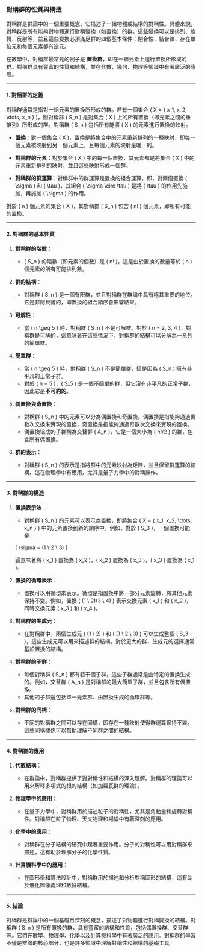 ### **對稱群的性質與構造**

對稱群是群論中的一個重要概念，它描述了一組物體或結構的對稱性。具體來說，對稱群是所有能夠對物體進行對稱變換（如置換）的群。這些變換可以是排列、旋轉、反射等，並且這些變換必須滿足群的四個基本條件：閉合性、結合律、存在單位元和每個元素都有逆元。

在數學中，對稱群最常見的例子是 **置換群**，即在一組元素上進行置換所形成的群。對稱群具有豐富的性質和結構，並在代數、幾何、物理等領域中有著廣泛的應用。

---

#### **1. 對稱群的定義**

對稱群通常是指對一組元素的置換所形成的群。若有一個集合 \( X = \{ x_1, x_2, \dots, x_n \} \)，則對稱群 \( S_n \) 是對集合 \( X \) 上的所有置換（即元素之間的重排列）所形成的群。對稱群 \( S_n \) 包括所有能將 \( X \) 的元素進行置換的映射。

- **置換**：對一個集合 \( X \)，置換是將集合中的元素重新排列的一種映射，即每一個元素被映射到另一個元素上，且每個元素的映射是唯一的。

- **對稱群的元素**：對於集合 \( X \) 中的每一個置換，其元素都是將集合 \( X \) 中的元素重新排列的映射，並且這些映射形成一個群。

- **對稱群的群運算**：對稱群中的群運算是置換的組合運算。即，對兩個置換 \( \sigma \) 和 \( \tau \)，其組合 \( \sigma \circ \tau \) 是將 \( \tau \) 的作用先施加，再施加 \( \sigma \) 的作用。

對於 \( n \) 個元素的集合 \( X \)，其對稱群 \( S_n \) 包含 \( n! \) 個元素，即所有可能的置換。

---

#### **2. 對稱群的基本性質**

1. **對稱群的階數**：
   - \( S_n \) 的階數（即元素的個數）是 \( n! \)，這是由於置換的數量等於 \( n \) 個元素的所有可能排列數。
   
2. **群的結構**：
   - 對稱群 \( S_n \) 是一個有限群，並且對稱群在群論中具有極其重要的地位。它是非阿貝爾的，即置換的組合順序會影響結果。

3. **可解性**：
   - 當 \( n \geq 5 \) 時，對稱群 \( S_n \) 不是可解群。對於 \( n = 2, 3, 4 \)，對稱群是可解的，這意味著在這些情況下，對稱群的結構可以分解為一系列的簡單群。
   
4. **簡單群**：
   - 當 \( n \geq 5 \) 時，對稱群 \( S_n \) 不是簡單群，這是因為 \( S_n \) 擁有非平凡的正常子群。
   - 對於 \( n = 5 \)，\( S_5 \) 是一個不簡單的群，但它沒有非平凡的正常子群，因此它是**不可約的**。

5. **偶置換與奇置換**：
   - 對稱群 \( S_n \) 中的元素可以分為偶置換和奇置換。偶置換是指能夠通過偶數次交換來實現的置換，奇置換是指能夠通過奇數次交換來實現的置換。
   - 偶置換組成的子群稱為交替群 \( A_n \)，它是一個大小為 \( n!/2 \) 的群，包含所有偶置換。

6. **群的表示**：
   - 對稱群 \( S_n \) 的表示是指將群中的元素映射為矩陣，並且保留群運算的結構。這在物理學中有應用，尤其是量子力學中的對稱操作。

---

#### **3. 對稱群的構造**

1. **置換表示法**：
   - 對稱群 \( S_n \) 的元素可以表示為置換，即將集合 \( X = \{ x_1, x_2, \dots, x_n \} \) 中的元素置換到新的順序中。例如，對於 \( S_3 \)，一個置換可能是：
   
   \[
   \sigma = (1 \ 2 \ 3)
   \]
   
   這意味著將 \( x_1 \) 置換為 \( x_2 \)，\( x_2 \) 置換為 \( x_3 \)，\( x_3 \) 置換為 \( x_1 \)。

2. **置換的循環表示**：
   - 置換可以用循環來表示。循環是指置換中將一部分元素旋轉，將其他元素保持不變。例如，置換 \( (1 \ 2)(3 \ 4) \) 表示交換元素 \( x_1 \) 和 \( x_2 \)，同時交換元素 \( x_3 \) 和 \( x_4 \)。

3. **對稱群的生成元**：
   - 在對稱群中，兩個生成元 \( (1 \ 2) \) 和 \( (1 \ 2 \ 3) \) 可以生成整個 \( S_3 \)，這些生成元可以用來描述群的結構。對於更大的群，生成元的選擇通常基於置換的結構。

4. **對稱群的子群**：
   - 每個對稱群 \( S_n \) 都有若干個子群，這些子群通常是由特定的置換生成的。例如，交替群 \( A_n \) 是對稱群的最大簡單子群，並且包含所有偶置換。
   - 其他的子群還包括單一元素群、由置換生成的循環群等。

5. **對稱群的同構**：
   - 不同的對稱群之間可以存在同構，即存在一種映射使得群運算保持不變。這些同構關係可以幫助理解不同群之間的結構。

---

#### **4. 對稱群的應用**

1. **代數結構**：
   - 在群論中，對稱群提供了對對稱性和結構的深入理解。對稱群的理論可以用來解釋多項式的根的結構（如加羅瓦群的理論）。

2. **物理學中的應用**：
   - 在量子力學中，對稱群用於描述粒子的對稱性，尤其是角動量和旋轉對稱性。對稱群在粒子物理、天文物理和場論中有著深刻的應用。

3. **化學中的應用**：
   - 對稱群在分子結構的研究中起著重要作用。分子的對稱性可以用對稱群來描述，這有助於理解分子的化學性質。

4. **計算機科學中的應用**：
   - 在圖形學和算法設計中，對稱群用於描述和分析對稱圖形的結構，這有助於優化圖像處理和數據結構。

---

#### **5. 結論**

對稱群是群論中的一個基礎且深刻的概念，描述了對物體進行對稱變換的結構。對稱群 \( S_n \) 是所有置換的群，具有豐富的結構和性質，包括偶置換群、交替群等。它們在數學、物理學、化學以及計算機科學中有著廣泛的應用。對稱群的學習不僅是群論的核心部分，也是許多領域中理解對稱性和結構的基礎工具。